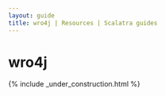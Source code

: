 ```yaml
---
layout: guide
title: wro4j | Resources | Scalatra guides
---
```


<div class="page-header">
  <h1>wro4j</h1>
</div>


{% include _under_construction.html %}